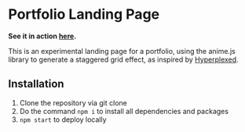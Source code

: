 # Portfolio Landing Page

**See it in action [here](https://bav-07.github.io/grid-portfolio/).**

This is an experimental landing page for a portfolio, using the anime.js library to generate a staggered grid effect, as inspired by [Hyperplexed](https://www.youtube.com/watch?v=bAwEj_mSzOs).

## Installation
1. Clone the repository via git clone
2. Do the command `npm i` to install all dependencies and packages
3. `npm start` to deploy locally
